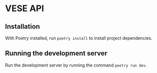 # VESE API

## Installation

With Poetry installed, run `poetry install` to install project dependencies.

## Running the development server

Run the development server by running the command `poetry run dev`.
